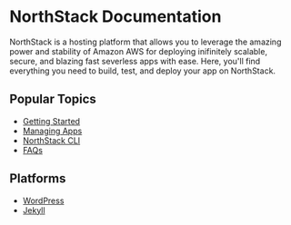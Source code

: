 # NorthStack Documentation

NorthStack is a hosting platform that allows you to leverage the amazing power and stability of Amazon AWS for deploying inifinitely scalable, secure, and blazing fast severless apps with ease. Here, you'll find everything you need to build, test, and deploy your app on NorthStack.

## Popular Topics

* [Getting Started](/getting-started.md)
* [Managing Apps]()
* [NorthStack CLI](/cli/)
* [FAQs](/faqs/)

## Platforms

* [WordPress](/wordpress/)
* [Jekyll](/jekyll/)
